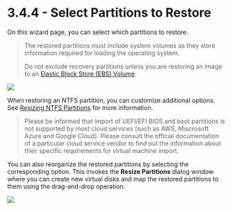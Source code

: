 # 3.4.4 - Select Partitions to Restore

On this wizard page, you can select which partitions to restore.

> The restored partitions must include system volumes as they store information required for loading the operating system.
>
> Do not exclude recovery partitions unless you are restoring an image to an [Elastic Block Store \(EBS\) Volume](3.4.2-specify-the-restore-destination/3.4.2.3-restore-to-an-amazon-ec2-instance-ebs-volume-or-ami/3.4.2.3.3-restore-to-elastic-block-store-ebs-volume.md).

![](https://github.com/robertzakiev/gitbook/tree/703d9f96af3546d5a85e17cd24df8e3834d130e4/assets/image-based-virtual-select-partitions-2.png)

When restoring an NTFS partition, you can customize additional options. See [Resizing NTFS Partitions](../../../concepts/resizing-ntfs-partitions.md) for more information.

> Please be informed that import of UEFI/EFI BIOS and boot partitions is not supported by most cloud services \(such as AWS, Miscrosoft Azure and Google Cloud\). Please consult the official documentation of a particular cloud service vendor to find out the information about their specific requirements for virtual machine import.

You can also reorganize the restored partitions by selecting the corresponding option. This invokes the **Resize Partitions** dialog window where you can create new virtual disks and map the restored partitions to them using the drag-and-drop operation.

![](https://github.com/robertzakiev/gitbook/tree/703d9f96af3546d5a85e17cd24df8e3834d130e4/assets/resize-partitions-dialog-2.png)

